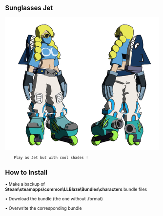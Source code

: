 ## Sunglasses Jet
![](Workfiles/Render.png)

		Play as Jet but with cool shades !
		
## How to Install
• Make a backup of **Steam\steamapps\common\LLBlaze\Bundles\characters** bundle files

• Download the bundle (the one without .format)

• Overwrite the corresponding bundle
